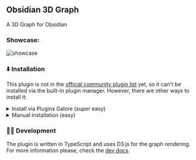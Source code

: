 ## Obsidian 3D Graph

A 3D Graph for Obsidian

### Showcase:

![showcase](docs/res/showcase.gif)

### ⬇️ Installation

This plugin is not in the [official community plugin list](https://obsidian.md/plugins) yet, so it can't be installed via the
built-in plugin manager. However, there are other ways to install it:

<details>
    <summary>Install via Plugins Galore (super easy)</summary>
        <ol>
            <li>
                Install the <a href="https://obsidian.md/plugins?id=plugins-galore">Plugin Galore</a> Obsidian plugin, which allows loading unofficial plugins.
            </li>
            <li>
            Follow the instructions on the <a href="https://github.com/plugins-galore/obsidian-plugins-galore#adding-a-plugin">Plugins Galore GitHub</a> to install Note Linker.
            </li>
        </ol>
    </details>
<details>
    <summary>Manual installation (easy)</summary>
        <ol>
            <li>
                Download the plugin (zip file) from <a href="https://github.com/AlexW00/obsidian-3d-graph/releases/latest"> here</a>.
            </li>
            <li>
                <span>
                Extract the contents of the zip file into your Obsidian plugins folder. <br>
                    <ul>
                        <li>
                        The folder is located at <code>MyVault/.obsidian/plugins</code>.
                        </li>
                        <li>
                        It can also be found by opening <code>Obsidian > settings > community plugins > installed plugins > small folder icon on the right side </code>.
                        </li>
                    </ul> 
                </span>            
            </li>
            <li>
            Enable the plugin by going to <code>Obsidian > settings > community plugins > installed plugins</code> and activating the toggle under "Note Linker" (you may need to re-open Obsidian to see the toggle).
            </li>
        </ol>
</details>

### 👨‍💻 Development

The plugin is written in TypeScript and uses D3.js for the graph rendering.
For more information please, check the [dev docs](docs/dev-docs.md).
